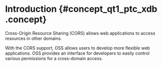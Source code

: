 # Introduction {#concept_qt1_ptc_xdb .concept}

Cross-Origin Resource Sharing \(CORS\) allows web applications to access resources in other domains.

With the CORS support, OSS allows users to develop more flexible web applications. OSS provides an interface for developers to easily control various permissions for a cross-domain access.

